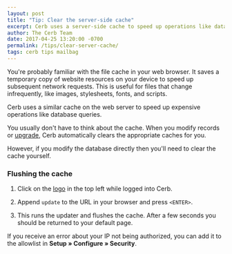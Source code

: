 ```yaml
---
layout: post
title: "Tip: Clear the server-side cache"
excerpt: Cerb uses a server-side cache to speed up operations like database queries. If you modify the database directly then you need to flush the cache.
author: The Cerb Team
date: 2017-04-25 13:20:00 -0700
permalink: /tips/clear-server-cache/
tags: cerb tips mailbag
---
```


You're probably familiar with the file cache in your web browser. It saves a temporary copy of website resources on your device to speed up subsequent network requests.  This is useful for files that change infrequently, like images, stylesheets, fonts, and scripts.

Cerb uses a similar cache on the web server to speed up expensive operations like database queries.

You usually don't have to think about the cache.  When you modify records or [upgrade](/docs/upgrading/), Cerb automatically clears the appropriate caches for you.

However, if you modify the database directly then you'll need to clear the cache yourself.

### Flushing the cache

1. Click on the [logo](/docs/getting-started/interface/#logo) in the top left while logged into Cerb.

1. Append `update` to the URL in your browser and press `<ENTER>`.

1. This runs the updater and flushes the cache.  After a few seconds you should be returned to your default page.

<div class="cerb-box note"><p>
If you receive an error about your IP not being authorized, you can add it to the allowlist in <b>Setup &raquo; Configure &raquo; Security</b>.
</p></div>
